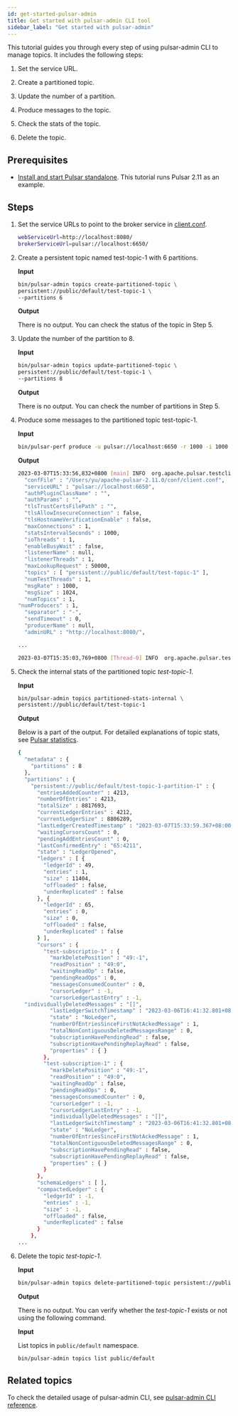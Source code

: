 ```yaml
---
id: get-started-pulsar-admin
title: Get started with pulsar-admin CLI tool
sidebar_label: "Get started with pulsar-admin"
---
```


This tutorial guides you through every step of using pulsar-admin CLI to manage topics. It includes the following steps:

1. Set the service URL.

2. Create a partitioned topic.

3. Update the number of a partition.

4. Produce messages to the topic.

5. Check the stats of the topic.

6. Delete the topic.

## Prerequisites

- [Install and start Pulsar standalone](getting-started-standalone.md). This tutorial runs Pulsar 2.11 as an example.

## Steps

1. Set the service URLs to point to the broker service in [client.conf](https://github.com/apache/pulsar/blob/master/conf/client.conf).

    ```bash
    webServiceUrl=http://localhost:8080/
    brokerServiceUrl=pulsar://localhost:6650/
    ```

2. Create a persistent topic named test-topic-1 with 6 partitions.

    **Input**

    ```bash
    bin/pulsar-admin topics create-partitioned-topic \
    persistent://public/default/test-topic-1 \
    --partitions 6
    ```

    **Output**

    There is no output. You can check the status of the topic in Step 5.

3. Update the number of the partition to 8.

    **Input**

    ```bash
    bin/pulsar-admin topics update-partitioned-topic \
    persistent://public/default/test-topic-1 \
    --partitions 8
    ```

    **Output**

    There is no output. You can check the number of partitions in Step 5.

4. Produce some messages to the partitioned topic test-topic-1.

    **Input**

    ```bash
    bin/pulsar-perf produce -u pulsar://localhost:6650 -r 1000 -i 1000 persistent://public/default/test-topic-1
    ```

    **Output**

    ```bash
    2023-03-07T15:33:56,832+0800 [main] INFO  org.apache.pulsar.testclient.PerformanceProducer - Starting Pulsar perf producer with config: {
      "confFile" : "/Users/yu/apache-pulsar-2.11.0/conf/client.conf",
      "serviceURL" : "pulsar://localhost:6650",
      "authPluginClassName" : "",
      "authParams" : "",
      "tlsTrustCertsFilePath" : "",
      "tlsAllowInsecureConnection" : false,
      "tlsHostnameVerificationEnable" : false,
      "maxConnections" : 1,
      "statsIntervalSeconds" : 1000,
      "ioThreads" : 1,
      "enableBusyWait" : false,
      "listenerName" : null,
      "listenerThreads" : 1,
      "maxLookupRequest" : 50000,
      "topics" : [ "persistent://public/default/test-topic-1" ],
      "numTestThreads" : 1,
      "msgRate" : 1000,
      "msgSize" : 1024,
      "numTopics" : 1,
    "numProducers" : 1,
      "separator" : "-",
      "sendTimeout" : 0,
      "producerName" : null,
      "adminURL" : "http://localhost:8080/",

    ...

    2023-03-07T15:35:03,769+0800 [Thread-0] INFO  org.apache.pulsar.testclient.PerformanceProducer - Aggregated latency stats --- Latency: mean:   8.931 ms - med:   3.775 - 95pct:  32.144 - 99pct:  98.432 - 99.9pct: 216.088 - 99.99pct: 304.807 - 99.999pct: 349.391 - Max: 351.235
    ```

5. Check the internal stats of the partitioned topic _test-topic-1_.

    **Input**

    ```bash
    bin/pulsar-admin topics partitioned-stats-internal \
    persistent://public/default/test-topic-1
    ```

    **Output**

    Below is a part of the output. For detailed explanations of topic stats, see [Pulsar statistics](administration-stats.md).

    ```bash
    {
      "metadata" : {
        "partitions" : 8
      },
      "partitions" : {
        "persistent://public/default/test-topic-1-partition-1" : {
          "entriesAddedCounter" : 4213,
          "numberOfEntries" : 4213,
          "totalSize" : 8817693,
          "currentLedgerEntries" : 4212,
          "currentLedgerSize" : 8806289,
          "lastLedgerCreatedTimestamp" : "2023-03-07T15:33:59.367+08:00",
          "waitingCursorsCount" : 0,
          "pendingAddEntriesCount" : 0,
          "lastConfirmedEntry" : "65:4211",
          "state" : "LedgerOpened",
          "ledgers" : [ {
            "ledgerId" : 49,
            "entries" : 1,
            "size" : 11404,
            "offloaded" : false,
            "underReplicated" : false
          }, {
            "ledgerId" : 65,
            "entries" : 0,
            "size" : 0,
            "offloaded" : false,
            "underReplicated" : false
          } ],
          "cursors" : {
            "test-subscriptio-1" : {
              "markDeletePosition" : "49:-1",
              "readPosition" : "49:0",
              "waitingReadOp" : false,
              "pendingReadOps" : 0,
              "messagesConsumedCounter" : 0,
              "cursorLedger" : -1,
              "cursorLedgerLastEntry" : -1,
      "individuallyDeletedMessages" : "[]",
              "lastLedgerSwitchTimestamp" : "2023-03-06T16:41:32.801+08:00",
              "state" : "NoLedger",
              "numberOfEntriesSinceFirstNotAckedMessage" : 1,
              "totalNonContiguousDeletedMessagesRange" : 0,
              "subscriptionHavePendingRead" : false,
              "subscriptionHavePendingReplayRead" : false,
              "properties" : { }
            },
            "test-subscription-1" : {
              "markDeletePosition" : "49:-1",
              "readPosition" : "49:0",
              "waitingReadOp" : false,
              "pendingReadOps" : 0,
              "messagesConsumedCounter" : 0,
              "cursorLedger" : -1,
              "cursorLedgerLastEntry" : -1,
              "individuallyDeletedMessages" : "[]",
              "lastLedgerSwitchTimestamp" : "2023-03-06T16:41:32.801+08:00",
              "state" : "NoLedger",
              "numberOfEntriesSinceFirstNotAckedMessage" : 1,
              "totalNonContiguousDeletedMessagesRange" : 0,
              "subscriptionHavePendingRead" : false,
              "subscriptionHavePendingReplayRead" : false,
              "properties" : { }
            }
          },
          "schemaLedgers" : [ ],
          "compactedLedger" : {
            "ledgerId" : -1,
            "entries" : -1,
            "size" : -1,
            "offloaded" : false,
            "underReplicated" : false
          }
        },
    ...

    ```

6. Delete the topic _test-topic-1_.

    **Input**

    ```bash
    bin/pulsar-admin topics delete-partitioned-topic persistent://public/default/test-topic-1
    ```

    **Output**

    There is no output. You can verify whether the _test-topic-1_ exists or not using the following command.

    **Input**

    List topics in `public/default` namespace.

    ```bash
    bin/pulsar-admin topics list public/default
    ```

## Related topics

To check the detailed usage of pulsar-admin CLI, see [pulsar-admin CLI reference](pathname:///reference/#/@pulsar:version_reference@/).

